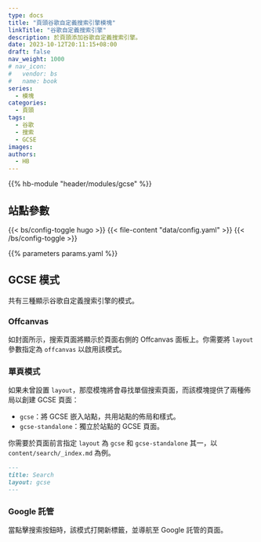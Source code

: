 ```yaml
---
type: docs
title: "頁頭谷歌自定義搜索引擎模塊"
linkTitle: "谷歌自定義搜索引擎"
description: 於頁頭添加谷歌自定義搜索引擎。
date: 2023-10-12T20:11:15+08:00
draft: false
nav_weight: 1000
# nav_icon:
#   vendor: bs
#   name: book
series:
  - 模塊
categories:
  - 頁頭
tags:
  - 谷歌
  - 搜索
  - GCSE
images:
authors:
  - HB
---
```


{{% hb-module "header/modules/gcse" %}}

## 站點參數

{{< bs/config-toggle hugo >}}
{{< file-content "data/config.yaml" >}}
{{< /bs/config-toggle >}}

{{% parameters params.yaml %}}

## GCSE 模式

共有三種顯示谷歌自定義搜索引擎的模式。

### Offcanvas

如封面所示，搜索頁面將顯示於頁面右側的 Offcanvas 面板上。你需要將 `layout` 參數指定為 `offcanvas` 以啟用該模式。

### 單頁模式

如果未曾設置 `layout`，那麼模塊將會尋找單個搜索頁面，而該模塊提供了兩種佈局以創建 GCSE 頁面：

- `gcse`：將 GCSE 嵌入站點，共用站點的佈局和樣式。
- `gcse-standalone`：獨立於站點的 GCSE 頁面。

你需要於頁面前言指定 `layout` 為 `gcse` 和 `gcse-standalone` 其一，以 `content/search/_index.md` 為例。

```markdown
---
title: Search
layout: gcse
---
```

### Google 託管

當點擊搜索按鈕時，該模式打開新標籤，並導航至 Google 託管的頁面。
